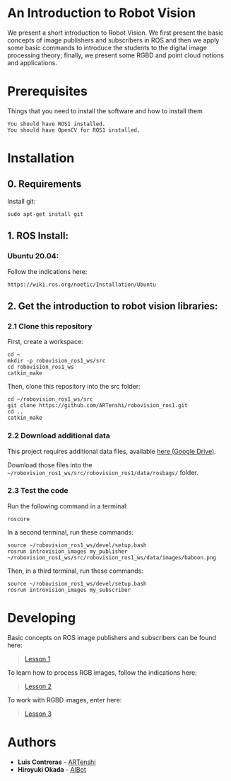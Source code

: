 # An Introduction to Robot Vision

We present a short introduction to Robot Vision. We first present the basic concepts of image publishers and subscribers in ROS and then we apply some basic commands to introduce the students to the digital image processing theory; finally, we present some RGBD and point cloud notions and applications.

# Prerequisites

Things that you need to install the software and how to install them

```
You should have ROS1 installed.
You should have OpenCV for ROS1 installed.
```
# Installation

## 0. Requirements

Install git:

```
sudo apt-get install git
```

## 1. ROS Install:

### Ubuntu 20.04:

Follow the indications here:

```
https://wiki.ros.org/noetic/Installation/Ubuntu
```


## 2. Get the introduction to robot vision libraries:

### 2.1 Clone this repository

First, create a workspace:

```
cd ~
mkdir -p robovision_ros1_ws/src
cd robovision_ros1_ws
catkin_make
```

Then, clone this repository into the src folder:

```
cd ~/robovision_ros1_ws/src
git clone https://github.com/ARTenshi/robovision_ros1.git
cd ..
catkin_make
```

### 2.2 Download additional data

This project requires additional data files, available [here (Google Drive)](https://bit.ly/3PzJp5m).

Download those files into the `~/robovision_ros1_ws/src/robovision_ros1/data/rosbags/` folder.


### 2.3 Test the code

Run the following command in a terminal:

```
roscore
```

In a second terminal, run these commands:

```
source ~/robovision_ros1_ws/devel/setup.bash
rosrun introvision_images my_publisher ~/robovision_ros1_ws/src/robovision_ros1_ws/data/images/baboon.png
```


Then, in a third terminal, run these commands:

```
source ~/robovision_ros1_ws/devel/setup.bash
rosrun introvision_images my_subscriber
```

# Developing

Basic concepts on ROS image publishers and subscribers can be found here:

> [Lesson 1](https://github.com/ARTenshi/robovision_ros1/tree/main/1_images)

To learn how to process RGB images, follow the indications here:

> [Lesson 2](https://github.com/ARTenshi/robovision_ros1/tree/main/2_processing)

To work with RGBD images, enter here:

> [Lesson 3](https://github.com/ARTenshi/robovision_ros1/tree/main/3_rgbd)

# Authors

* **Luis Contreras** - [ARTenshi](https://artenshi.github.io/)
* **Hiroyuki Okada** - [AIBot](http://aibot.jp/)
